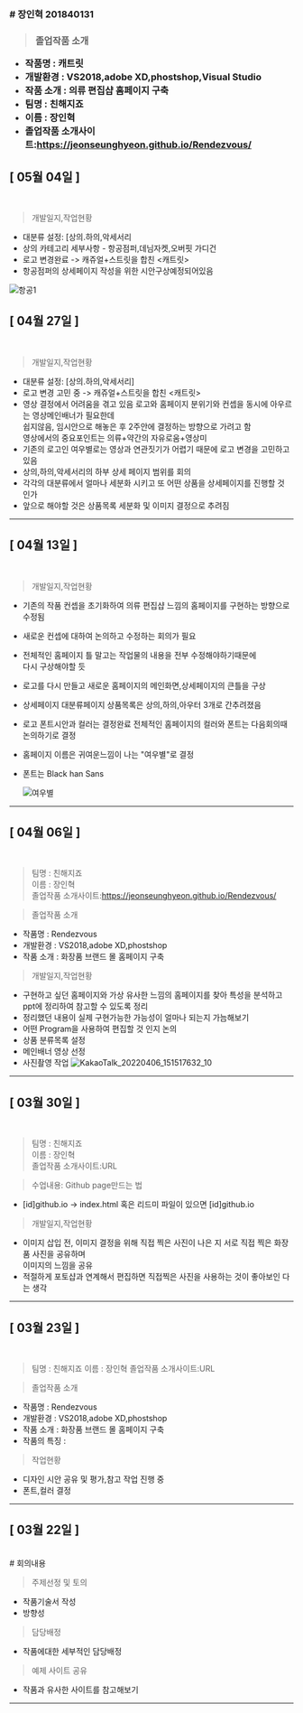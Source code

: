 <h3># 장인혁 201840131<h3>

> 졸업작품 소개<br>
- 작품명 : 캐트릿<br>
- 개발환경 : VS2018,adobe XD,phostshop,Visual Studio<br>
- 작품 소개 : 의류 편집샵 홈페이지 구축<br>
- 팀명 : 친해지죠  
- 이름 : 장인혁  
- 졸업작품 소개사이트:https://jeonseunghyeon.github.io/Rendezvous/

  
   
## [ 05월 04일 ]
<br>

 > 개발일지,작업현황 
 - 대분류 설정: [상의.하의,악세서리
 - 상의 카테고리 세부사항 - 항공점퍼,데님자켓,오버핏 가디건
 - 로고 변경완료 -> 캐쥬얼+스트릿을 합친 <캐트릿>
 - 항공점퍼의 상세페이지 작성을 위한 시안구상예정되어있음
  
  
 ![항공1](https://user-images.githubusercontent.com/79886490/167101382-6add92c5-3c33-464a-986b-a4c66f822bfb.jpg)

   
   
## [ 04월 27일 ]
<br>

 > 개발일지,작업현황 
 - 대분류 설정: [상의.하의,악세서리]
 - 로고 변경 고민 중 -> 캐쥬얼+스트릿을 합친 <캐트릿>
 - 영상 결정에서 어려움을 겪고 있음 로고와 홈페이지 분위기와 컨셉을 동시에 아우르는 영상메인배너가 필요한데  
   쉽지않음, 임시안으로 해놓은 후 2주안에 결정하는 방향으로 가려고 함   
   영상에서의 중요포인트는 의류+약간의 자유로움+영상미
 - 기존의 로고인 여우별로는 영상과 연관짓기가 어렵기 때문에 로고 변경을 고민하고 있음
 - 상의,하의,악세서리의 하부 상세 페이지 범위를 회의
 - 각각의 대분류에서 얼마나 세분화 시키고 또 어떤 상품을 상세페이지를 진행할 것 인가 
 - 앞으로 해야할 것은 상품목록 세분화 및 이미지 결정으로 추려짐 



----
## [ 04월 13일 ]
<br>

 > 개발일지,작업현황 
 - 기존의 작품 컨셉을 초기화하여 의류 편집샵 느낌의 홈페이지를 구현하는 방향으로 수정됨
 - 새로운 컨셉에 대하여 논의하고 수정하는 회의가 필요
 - 전체적인 홈페이지 틀 말고는 작업물의 내용을 전부 수정해야하기때문에   
 다시 구상해야할 듯
 - 로고를 다시 만들고 새로운 홈페이지의 메인화면,상세페이지의 큰틀을 구상
 - 상세페이지 대분류페이지 상품목록은 상의,하의,아우터 3개로 간추려졌음 
 - 로고 폰트시안과 컬러는 결정완료 전체적인 홈페이지의 컬러와 폰트는 다음회의때  
 논의하기로 결정
- 홈페이지 이름은 귀여운느낌이 나는 "여우별"로 결정 
- 폰트는 Black han Sans


   ![여우별](https://user-images.githubusercontent.com/79886490/163245674-d6e8f6e9-0d8f-44b1-ba85-1e7bca0f13d5.png)


----
 ## [ 04월 06일 ]
<br>
 
 > 팀명 : 친해지죠  
 > 이름 : 장인혁  
 > 졸업작품 소개사이트:https://jeonseunghyeon.github.io/Rendezvous/


> 졸업작품 소개
- 작품명 : Rendezvous
- 개발환경 : VS2018,adobe XD,phostshop
- 작품 소개 : 화장품 브랜드 몰 홈페이지 구축
 


 > 개발일지,작업현황 
 - 구현하고 싶던 홈페이지와 가상 유사한 느낌의 홈페이지를 찾아 특성을 분석하고  
 ppt에 정리하여 참고할 수 있도록 정리
 - 정리했던 내용이 실제 구현가능한 가능성이 얼마나 되는지 가늠해보기
 - 어떤 Program을 사용하여 편집할 것 인지 논의
 - 상품 분류목록 설정
 - 메인배너 영상 선정
 - 사진촬영 작업
 ![KakaoTalk_20220406_151517632_10](https://user-images.githubusercontent.com/79886490/161908317-f2d8f15c-99eb-49a0-b29f-946b781c95d2.jpg)

 




-------

## [ 03월 30일 ]
<br>
 
 > 팀명 : 친해지죠  
 > 이름 : 장인혁  
 > 졸업작품 소개사이트:URL



 
 > 수업내용: Github page만드는 법  
 - [id]github.io -> index.html 혹은 리드미 파일이 있으면 [id]github.io
 
 > 개발일지,작업현황 
 - 이미지 삽입 전, 이미지 결정을 위해 직접 찍은 사진이 나은 지 서로 직접 찍은 화장품 사진을 공유하며   
 이미지의 느낌을 공유
 - 적절하게 포토샵과 연계해서 편집하면 직접찍은 사진을 사용하는 것이 좋아보인 다는 생각 
 



---

## [ 03월 23일 ]
<br>
 
> 팀명 : 친해지죠
> 이름 : 장인혁
> 졸업작품 소개사이트:URL


> 졸업작품 소개
- 작품명 : Rendezvous
- 개발환경 : VS2018,adobe XD,phostshop
- 작품 소개 : 화장품 브랜드 몰 홈페이지 구축
- 작품의 특징 : 
 
 
 
 > 작업현황 
 - 디자인 시안 공유 및 평가,참고 작업 진행 중
 - 폰트,컬러 결정




---


## [ 03월 22일 ]
>>>>>>>
<br>
# 회의내용

> 주제선정 및 토의 
- 작품기술서 작성
- 방향성 
  
> 담당배정
- 작품에대한 세부적인 담당배정

> 예제 사이트 공유
- 작품과 유사한 사이트를 참고해보기


---
